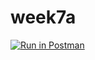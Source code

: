 # week7a

[![Run in Postman](https://run.pstmn.io/button.svg)](https://app.getpostman.com/run-collection/5b48be72a2083f2a0dbc)
